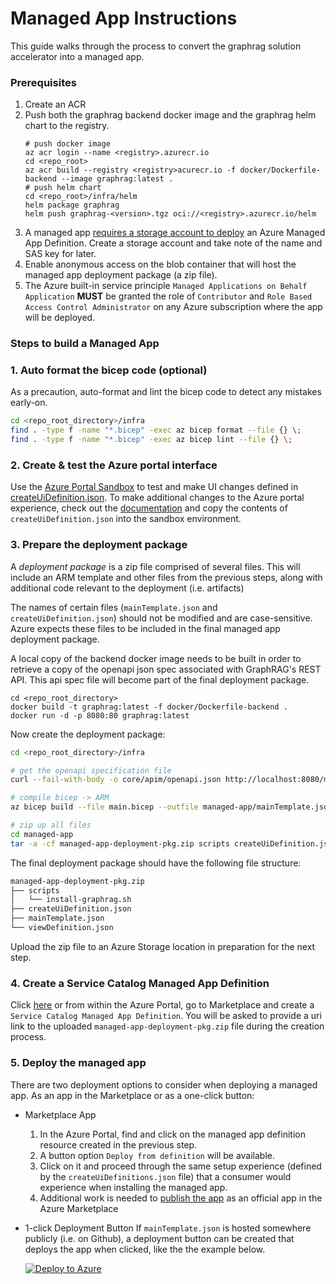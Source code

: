 # Managed App Instructions

This guide walks through the process to convert the graphrag solution accelerator into a managed app.

### Prerequisites
1. Create an ACR
1. Push both the graphrag backend docker image and the graphrag helm chart to the registry.
    ```shell
    # push docker image
    az acr login --name <registry>.azurecr.io
    cd <repo_root>
    az acr build --registry <registry>acurecr.io -f docker/Dockerfile-backend --image graphrag:latest .
    # push helm chart
    cd <repo_root>/infra/helm
    helm package graphrag
    helm push graphrag-<version>.tgz oci://<registry>.azurecr.io/helm
    ```
1. A managed app [requires a storage account to deploy](https://learn.microsoft.com/en-us/azure/azure-resource-manager/managed-applications/publish-service-catalog-bring-your-own-storage?tabs=azure-powershell) an Azure Managed App Definition. Create a storage account and take note of the name and SAS key for later.
1. Enable anonymous access on the blob container that will host the managed app deployment package (a zip file).
1. The Azure built-in service principle `Managed Applications on Behalf Application` **MUST** be granted the role of `Contributor` and `Role Based Access Control Administrator` on any Azure subscription where the app will be deployed.

### Steps to build a Managed App

### 1. Auto format the bicep code (optional)

As a precaution, auto-format and lint the bicep code to detect any mistakes early-on.

```bash
cd <repo_root_directory>/infra
find . -type f -name "*.bicep" -exec az bicep format --file {} \;
find . -type f -name "*.bicep" -exec az bicep lint --file {} \;
```

### 2. Create & test the Azure portal interface

Use the [Azure Portal Sandbox](https://portal.azure.com/#blade/Microsoft_Azure_CreateUIDef/SandboxBlade) to test and make UI changes defined in [createUiDefinition.json](createUiDefinition.json). To make additional changes to the Azure portal experience, check out the [documentation](https://learn.microsoft.com/en-us/azure/azure-resource-manager/managed-applications/create-uidefinition-overview) and copy the contents of `createUiDefinition.json` into the sandbox environment.

### 3. Prepare the deployment package

A *deployment package* is a zip file comprised of several files. This will include an ARM template and other files from the previous steps, along with additional code relevant to the deployment (i.e. artifacts)

The names of certain files (`mainTemplate.json` and `createUiDefinition.json`) should not be modified and are case-sensitive. Azure expects these files to be included in the final managed app deployment package.

A local copy of the backend docker image needs to be built in order to retrieve a copy of the openapi json spec associated with GraphRAG's REST API. This api spec file will become part of the final deployment package.
```shell
cd <repo_root_directory>
docker build -t graphrag:latest -f docker/Dockerfile-backend .
docker run -d -p 8080:80 graphrag:latest
```

Now create the deployment package:
```bash
cd <repo_root_directory>/infra

# get the openapi specification file
curl --fail-with-body -o core/apim/openapi.json http://localhost:8080/manpage/openapi.json

# compile bicep -> ARM
az bicep build --file main.bicep --outfile managed-app/mainTemplate.json

# zip up all files
cd managed-app
tar -a -cf managed-app-deployment-pkg.zip scripts createUiDefinition.json mainTemplate.json viewDefinition.json
```

The final deployment package should have the following file structure:
```bash
managed-app-deployment-pkg.zip
├── scripts
│   └── install-graphrag.sh
├── createUiDefinition.json
├── mainTemplate.json
└── viewDefinition.json
```

Upload the zip file to an Azure Storage location in preparation for the next step.

### 4. Create a Service Catalog Managed App Definition

Click [here](https://ms.portal.azure.com/#view/Microsoft_Azure_Marketplace/GalleryItemDetailsBladeNopdl/id/Microsoft.ApplianceDefinition/selectionMode~/false/resourceGroupId//resourceGroupLocation//dontDiscardJourney~/false/selectedMenuId/home/launchingContext~/%7B%22galleryItemId%22%3A%22Microsoft.ApplianceDefinition%22%2C%22source%22%3A%5B%22GalleryFeaturedMenuItemPart%22%2C%22VirtualizedTileDetails%22%5D%2C%22menuItemId%22%3A%22home%22%2C%22subMenuItemId%22%3A%22Search%20results%22%2C%22telemetryId%22%3A%2220409084-39a1-4800-bbce-d0b26a6f46a4%22%7D/searchTelemetryId/d7d20e05-ca16-47f7-bed5-9c7b8d2fa641) or from within the Azure Portal, go to Marketplace and create a `Service Catalog Managed App Definition`. You will be asked to provide a uri link to the uploaded `managed-app-deployment-pkg.zip` file during the creation process.

### 5. Deploy the managed app

There are two deployment options to consider when deploying a managed app. As an app in the Marketplace or as a one-click button:

* Marketplace App

    1. In the Azure Portal, find and click on the managed app definition resource created in the previous step.
    2. A button option `Deploy from definition` will be available.
    3. Click on it and proceed through the same setup experience (defined by the `createUiDefinitions.json` file) that a consumer would experience when installing the managed app.
    4. Additional work is needed to [publish the app](https://learn.microsoft.com/en-us/partner-center/marketplace-offers/plan-azure-application-offer) as an official app in the Azure Marketplace

* 1-click Deployment Button
If `mainTemplate.json` is hosted somewhere publicly (i.e. on Github), a deployment button can be created that deploys the app when clicked, like the the example below.

    [![Deploy to Azure](https://aka.ms/deploytoazurebutton)](https://portal.azure.com/#create/Microsoft.Template/uri/https%3A%2F%2Fraw.githubusercontent.com%2FAzure-Samples%2Fgraphrag-accelerator%2Frefs%2Fheads%2Fmain%2Finfra%2Fmanaged-app%2FmainTemplate.json)

